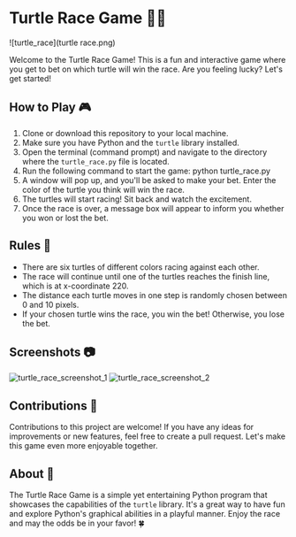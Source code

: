 # Turtle Race Game 🐢🏁

![turtle_race](turtle race.png)

Welcome to the Turtle Race Game! This is a fun and interactive game where you get to bet on which turtle will win the race. Are you feeling lucky? Let's get started!

## How to Play 🎮

1. Clone or download this repository to your local machine.
2. Make sure you have Python and the `turtle` library installed.
3. Open the terminal (command prompt) and navigate to the directory where the `turtle_race.py` file is located.
4. Run the following command to start the game:
    python turtle_race.py
5. A window will pop up, and you'll be asked to make your bet. Enter the color of the turtle you think will win the race.
6. The turtles will start racing! Sit back and watch the excitement.
7. Once the race is over, a message box will appear to inform you whether you won or lost the bet.

## Rules 📜

- There are six turtles of different colors racing against each other.
- The race will continue until one of the turtles reaches the finish line, which is at x-coordinate 220.
- The distance each turtle moves in one step is randomly chosen between 0 and 10 pixels.
- If your chosen turtle wins the race, you win the bet! Otherwise, you lose the bet.

## Screenshots 📷

![turtle_race_screenshot_1](https://example.com/screenshot_1.png)
![turtle_race_screenshot_2](https://example.com/screenshot_2.png)

## Contributions 🤝

Contributions to this project are welcome! If you have any ideas for improvements or new features, feel free to create a pull request. Let's make this game even more enjoyable together.

## About 🐢

The Turtle Race Game is a simple yet entertaining Python program that showcases the capabilities of the `turtle` library. It's a great way to have fun and explore Python's graphical abilities in a playful manner. Enjoy the race and may the odds be in your favor! 🍀
